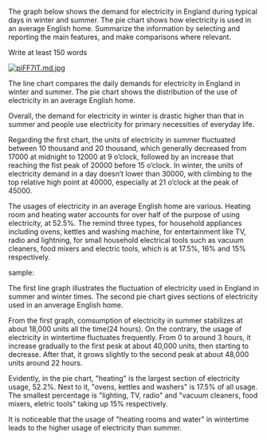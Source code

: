 The graph below shows the demand for electricity in England during typical days in winter and summer. The pie chart shows how electricity is used in an average English home.
Summarize the information by selecting and reporting the main features, and make comparisons where relevant.

Write at least 150 words

[![piFF7lT.md.jpg](https://z1.ax1x.com/2023/10/20/piFF7lT.md.jpg)](https://imgse.com/i/piFF7lT)


The line chart compares the daily demands for electricity in England in winter and summer. The pie chart shows the distribution of the use of electricity in an average English home.

Overall, the demand for electricity in winter is drastic higher than that in summer and people use electricity for primary necessities of everyday life.

Regarding the first chart, the units of electricity in summer fluctuated between 10 thousand and 20 thousand, which generally decreased from 17000 at midnight to 12000 at 9 o’clock, followed by an increase that reaching the fist peak of 20000 before 15 o’clock. In winter, the units of electricity demand in a day doesn’t lower than 30000, with climbing to the top relative high point at 40000, especially at 21 o’clock at the peak of 45000.

The usages of electricity in an average English home are various. Heating room and heating water accounts for over half of the purpose of using electricity, at 52.5%. The remind three types, for household appliances including ovens, kettles and washing machine, for entertainment like TV, radio and lightning, for small household electrical tools such as vacuum cleaners, food mixers and electric tools, which is at 17.5%, 16% and 15% respectively.






sample:

The first line graph illustrates the fluctuation of electricity used in England in summer and winter times. The second pie chart gives sections of electricity used in an anverage English home.



From the first graph, comsumption of electricity in summer stabilizes at about 18,000 units all the time(24 hours). On the contrary, the usage of electricity in wintertime fluctuates frequently. From 0 to around 3 hours, it increase gradually to the first pesk at about 40,000 units, then starting to decrease. After that, it grows slightly to the second peak at about 48,000 units around 22 hours.



Evidently, in the pie chart, "heating" is the largest section of electricity usage, 52.2%. Next to it, "ovens, kettles and washers" is 17.5% of all usage. The smallest percentage is "lighting, TV, radio" and "vacuum cleaners, food mixers, eletric tools" taking up 15% respectively.



It is noticeable that the usage of "heating rooms and water" in wintertime leads to the higher usage of electricity than summer.
